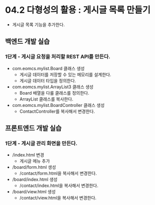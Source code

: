 # 04.2 다형성의 활용 : 게시글 목록 만들기

- 게시글 목록 기능을 추가한다.

## 백엔드 개발 실습

### 1단계 - 게시글 요청을 처리할 REST API를 만든다.

- com.eomcs.mylist.Board 클래스 생성
  - 게시글 데이터를 저장할 수 있는 메모리를 설계한다.
  - 게시글 데이터 타입을 정의한다.
- com.eomcs.mylist.ArrayList3 클래스 생성
  - Board 배열을 다룰 클래스를 정의한다.
  - ArrayList 클래스를 복사한다.
- com.eomcs.mylist.BoardController 클래스 생성
  - ContactController를 복사해서 변경한다.

## 프론트엔드 개발 실습

### 1단계 - 게시글 관리 화면을 만든다.

- /index.html 변경
  - 게시글 메뉴 추가
- /board/form.html 생성
  - /contact/form.html을 복사해서 변경한다.
- /board/index.html 생성
  - /contact/index.html을 복사해서 변경한다.
- /board/view.html 생성
  - /contact/view.html을 복사해서 변경한다.
